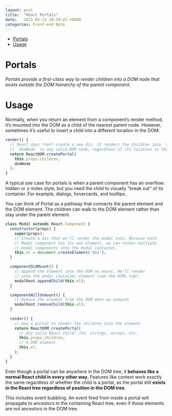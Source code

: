 ```yaml
---
layout: post
title:  "React Portals"
date:   2021-03-13 10:29:23 +0800
categories: Front-end Note
---
```


<!-- TOC -->

- [Portals](#portals)
- [Usage](#usage)

<!-- /TOC -->
# Portals
*Portals provide a first-class way to render children into a DOM node that exists outside the DOM hierarchy of the parent component.*

# Usage
Normally, when you return an element from a component’s render method, it’s mounted into the DOM as a child of the nearest parent node.
However, sometimes it’s useful to insert a child into a different location in the DOM:


```jsx
render() {
  // React does *not* create a new div. It renders the children into `domNode`.
  // `domNode` is any valid DOM node, regardless of its location in the DOM.
  return ReactDOM.createPortal(
    this.props.children,
    domNode
  );
}
```


A typical use case for portals is when a parent component has an overflow: hidden or z-index style, but you need the child to visually “break out” of its container. For example, dialogs, hovercards, and tooltips.


You can think of Portal as a pathway that connects the parent element and the DOM element. The children can walk to the DOM element rather than stay under the parent element.
```jsx
class Modal extends React.Component {
  constructor(props) {
    super(props);
    // Create a div that we'll render the modal into. Because each
    // Modal component has its own element, we can render multiple
    // modal components into the modal container.
    this.el = document.createElement('div');
  }

  componentDidMount() {
    // Append the element into the DOM on mount. We'll render
    // into the modal container element (see the HTML tab).
    modalRoot.appendChild(this.el);
  }

  componentWillUnmount() {
    // Remove the element from the DOM when we unmount
    modalRoot.removeChild(this.el);
  }
  
  render() {
    // Use a portal to render the children into the element
    return ReactDOM.createPortal(
      // Any valid React child: JSX, strings, arrays, etc.
      this.props.children,
      // A DOM element
      this.el,
    );
  }
}

```

Even though a portal can be anywhere in the DOM tree, it **behaves like a normal React child in every other way.** Features like context work exactly the same regardless of whether the child is a portal, as the portal still **exists in the React tree regardless of position in the DOM tree**.

This includes event bubbling. An event fired from inside a portal will propagate to ancestors in the containing React tree, even if those elements are not ancestors in the DOM tree.